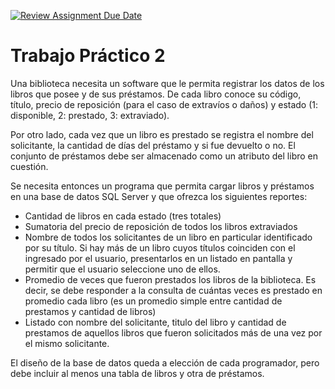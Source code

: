 [![Review Assignment Due Date](https://classroom.github.com/assets/deadline-readme-button-24ddc0f5d75046c5622901739e7c5dd533143b0c8e959d652212380cedb1ea36.svg)](https://classroom.github.com/a/Vh9kXZsA)
# Trabajo Práctico 2

Una biblioteca necesita un software que le permita registrar los datos de los libros que posee y de sus préstamos. De cada libro conoce su código, título, precio de reposición (para el caso de extravíos o daños) y estado (1: disponible, 2: prestado, 3: extraviado).

Por otro lado, cada vez que un libro es prestado se registra el nombre del solicitante, la cantidad de días del préstamo y si fue devuelto o no. El conjunto de préstamos debe ser almacenado como un atributo del libro en cuestión.

Se necesita entonces un programa que permita cargar libros y préstamos en una base de datos SQL Server y que ofrezca los siguientes reportes:
* Cantidad de libros en cada estado (tres totales)
* Sumatoria del precio de reposición de todos los libros extraviados
* Nombre de todos los solicitantes de un libro en particular identificado por su título. Si hay más de un libro cuyos títulos coinciden con el ingresado por el usuario, presentarlos en un listado en pantalla y permitir que el usuario seleccione uno de ellos.
* Promedio de veces que fueron prestados los libros de la biblioteca. Es decir, se debe responder a la consulta de cuántas veces es prestado en promedio cada libro (es un promedio simple entre cantidad de prestamos y cantidad de libros)
* Listado con nombre del solicitante, titulo del libro y cantidad de prestamos de aquellos libros que fueron solicitados más de una vez por el mismo solicitante.

El diseño de la base de datos queda a elección de cada programador, pero debe incluir al menos una tabla de libros y otra de préstamos.

